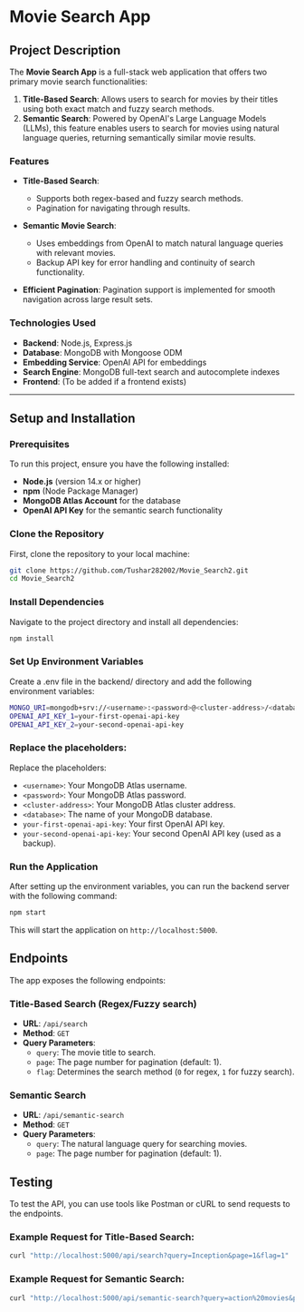 # Movie Search App

## Project Description

The **Movie Search App** is a full-stack web application that offers two primary movie search functionalities:
1. **Title-Based Search**: Allows users to search for movies by their titles using both exact match and fuzzy search methods.
2. **Semantic Search**: Powered by OpenAI's Large Language Models (LLMs), this feature enables users to search for movies using natural language queries, returning semantically similar movie results.

### Features
- **Title-Based Search**:
  - Supports both regex-based and fuzzy search methods.
  - Pagination for navigating through results.
  
- **Semantic Movie Search**:
  - Uses embeddings from OpenAI to match natural language queries with relevant movies.
  - Backup API key for error handling and continuity of search functionality.

- **Efficient Pagination**: Pagination support is implemented for smooth navigation across large result sets.

### Technologies Used
- **Backend**: Node.js, Express.js
- **Database**: MongoDB with Mongoose ODM
- **Embedding Service**: OpenAI API for embeddings
- **Search Engine**: MongoDB full-text search and autocomplete indexes
- **Frontend**: (To be added if a frontend exists)

---

## Setup and Installation

### Prerequisites

To run this project, ensure you have the following installed:
- **Node.js** (version 14.x or higher)
- **npm** (Node Package Manager)
- **MongoDB Atlas Account** for the database
- **OpenAI API Key** for the semantic search functionality

### Clone the Repository

First, clone the repository to your local machine:

```bash
git clone https://github.com/Tushar282002/Movie_Search2.git
cd Movie_Search2
```

### Install Dependencies

Navigate to the project directory and install all dependencies:

```bash
npm install
```
### Set Up Environment Variables
Create a .env file in the backend/ directory and add the following environment variables:

```bash
MONGO_URI=mongodb+srv://<username>:<password>@<cluster-address>/<database>?retryWrites=true&w=majority
OPENAI_API_KEY_1=your-first-openai-api-key
OPENAI_API_KEY_2=your-second-openai-api-key
```

### Replace the placeholders:

Replace the placeholders:

- `<username>`: Your MongoDB Atlas username.
- `<password>`: Your MongoDB Atlas password.
- `<cluster-address>`: Your MongoDB Atlas cluster address.
- `<database>`: The name of your MongoDB database.
- `your-first-openai-api-key`: Your first OpenAI API key.
- `your-second-openai-api-key`: Your second OpenAI API key (used as a backup).

### Run the Application
After setting up the environment variables, you can run the backend server with the following command:
```bash
npm start
```
This will start the application on `http://localhost:5000`.

## Endpoints

The app exposes the following endpoints:

### Title-Based Search (Regex/Fuzzy search)

- **URL**: `/api/search`
- **Method**: `GET`
- **Query Parameters**:
  - `query`: The movie title to search.
  - `page`: The page number for pagination (default: 1).
  - `flag`: Determines the search method (`0` for regex, `1` for fuzzy search).

### Semantic Search

- **URL**: `/api/semantic-search`
- **Method**: `GET`
- **Query Parameters**:
  - `query`: The natural language query for searching movies.
  - `page`: The page number for pagination (default: 1).

## Testing

To test the API, you can use tools like Postman or cURL to send requests to the endpoints.

### Example Request for Title-Based Search:

```bash
curl "http://localhost:5000/api/search?query=Inception&page=1&flag=1"
```
### Example Request for Semantic Search:
```bash
curl "http://localhost:5000/api/semantic-search?query=action%20movies&page=1"
```


